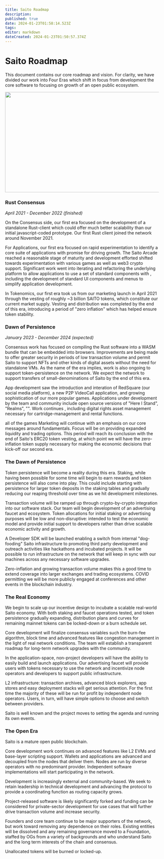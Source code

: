 ```yaml
---
title: Saito Roadmap
description: 
published: true
date: 2024-01-23T01:58:14.523Z
tags: 
editor: markdown
dateCreated: 2024-01-23T01:50:57.374Z
---
```


# Saito Roadmap

<p>This document contains our core roadmap and vision. For clarity, we have divided our work into Four Eras which shift in focus from development the core software to focusing on growth of an open public ecosystem.</p>
<!-- /wp:paragraph -->

<!-- wp:paragraph {"align":"center"} -->
<p class="has-text-align-center"><img src="https://saito.tech/wp-content/uploads/2022/04/img_62556f349adbd.png" width="624" height="328"></p>
<!-- /wp:paragraph -->

<!-- wp:heading {"level":3} -->
<h3>Rust Consensus</h3><i>April 2021 - December 2022 (finished)</i>
<!-- /wp:heading -->

<!-- wp:paragraph -->
<p>On the Consensus side, our first era focused on the development of a standalone Rust-client which could offer much better scalability than our initial javascript-coded prototype. Our first Rust client joined the network around November 2021.</p>
<!-- /wp:paragraph -->

<!-- wp:paragraph -->
<p>For Applications, our first era focused on rapid experimentation to identify a core suite of applications with promise for driving growth. The Saito Arcade reached a reasonable stage of maturity and development efforted shifted towards experimentation with various games as well as web3 crypto support. Significant work went into iterating and refactoring the underlying platform to allow applications to use a set of standard components with , including the development of standard UI components and menus to simplify application development.</p>
<!-- /wp:paragraph -->

<!-- wp:paragraph -->
<p>In Tokenomics, our first era took us from our marketing launch in April 2021 through the vesting of roughly ~3 billion SAITO tokens, which constitute our current market supply. Vesting and distribution was completed by the end of this era, introducing a period of "zero inflation" which has helped ensure token stability.</p>
<!-- /wp:paragraph -->


<!-- wp:heading {"level":3} -->
<h3>Dawn of Persistence</h3><i>January 2023 - December 2024 (expected)</i>
<!-- /wp:heading -->

<!-- wp:paragraph -->
<p>Consensus work has focused on compiling the Rust software into a WASM bundle that can be embedded into browsers. Improvements are being made to offer greater security in periods of low transaction volume and permit Saito to support NFTs and other kinds of digital assets without the need for standalone VMs. As the name of the era implies, work is also ongoing to support token-persistence on the network. We expect the network to support transfers of small-denominations of Saito by the end of this era.</p>
<!-- /wp:paragraph -->

<!-- wp:paragraph -->
<p>App development saw the introduction and interation of RedSquare (our social media platform), a new P2P VideoCall application, and growing sophistication of our more popular games. Applications under development by the team and community include open source versions of "Here I Stand", "Realms", "". Work continues , including digital rights asset management necessary for cartridge-management and rental functions.</p>
<!-- /wp:paragraph -->

  all of the games Marketing will continue with an emphasis on our core messages around fundamentals. Focus will be on providing expanded liquidity and trading options. This period will reach its conclusion with the end of Saito's ERC20 token vesting, at which point we will have the zero-inflation token supply necessary for making the economic decisions that kick-off our second era.</p>
<!-- /wp:paragraph -->

<!-- wp:heading {"level":3} -->
<h3>The Dawn of Persistence</h3>
<!-- /wp:heading -->

<!-- wp:paragraph -->
<p>Token persistence will become a reality during this era. Staking, while having been possible for some time will begin to earn rewards and token persistence will also come into play. This could include starting with persistence for larger token deposits in the staking tables and gradually reducing our reaping threshold over time as we hit development milestones.</p>
<!-- /wp:paragraph -->

<!-- wp:paragraph -->
<p>Transaction volume will be ramped up through crypto-by-crypto integration into our software stack. Our team will begin development of an advertising faucet and ecosystem. Token allocations for initial staking or advertising purposes will be low and non-disruptive: intended to test the economic model and provide initial support to developers rather than drive scalable economic activity and growth.</p>
<!-- /wp:paragraph -->

<!-- wp:paragraph -->
<p>A Developer SDK will be launched enabling a switch from internal "dog-fooding" Saito infrastructure to promoting third party development and outreach activities like hackathons and incubated projects. It will be possible to run infrastructure on the network that will keep in sync with our machines across any necessary software upgrades.</p>
<!-- /wp:paragraph -->

<!-- wp:paragraph -->
<p>Zero-inflation and growing transaction volume makes this a good time to extend coverage into larger exchanges and trading ecosystems. COVID permitting we will be more publicly engaged at conferences and other events in the blockchain industry.&nbsp;</p>
<!-- /wp:paragraph -->

<!-- wp:heading {"level":3} -->
<h3>The Real Economy</h3>
<!-- /wp:heading -->

<!-- wp:paragraph -->
<p>We begin to scale up our incentive design to incubate a scalable real-world Saito economy. With both staking and faucet operations tested, and token persistence gradually expanding, distribution plans and curves for remaining mainnet tokens can be locked-down or a burn schedule set.&nbsp;</p>
<!-- /wp:paragraph -->

<!-- wp:paragraph -->
<p>Core development will finalize consensus variables such the burn-fee algorithm, block time and advanced features like congestion management in the light of real network conditions. The team will establish a transparent roadmap for long-term network upgrades with the community.&nbsp;</p>
<!-- /wp:paragraph -->

<!-- wp:paragraph -->
<p>In the application-space, non-project developers will have the ability to easily build and launch applications. Our advertising faucet will provide users with tokens necessary to use the network and incentivize node operators and developers to support public infrastructure.&nbsp;</p>
<!-- /wp:paragraph -->

<!-- wp:paragraph -->
<p>L2 infrastructure: transaction archives, advanced block explorers, app stores and easy deployment stacks will get serious attention. For the first time the majority of these will be run for profit by independent node operators. Users, in turn, will have simple options to choose and switch between providers.</p>
<!-- /wp:paragraph -->

<!-- wp:paragraph -->
<p>Saito is well known and the project moves to setting the agenda and running its own events.</p>
<!-- /wp:paragraph -->

<!-- wp:heading {"level":3} -->
<h3>The Open Era</h3>
<!-- /wp:heading -->

<!-- wp:paragraph -->
<p>Saito is a mature open public blockchain.&nbsp;</p>
<!-- /wp:paragraph -->

<!-- wp:paragraph -->
<p>Core development work continues on advanced features like L2 EVMs and base-layer scripting support. Wallets and applications are advanced and decoupled from the nodes that deliver them. Nodes are run by diverse operators with no predominant provider. Independent software implementations will start participating in the network.</p>
<!-- /wp:paragraph -->

<!-- wp:paragraph -->
<p>Development is increasingly external and community-based. We seek to retain leadership in technical development and advancing the protocol to provide a coordinating function as routing capacity grows.</p>
<!-- /wp:paragraph -->

<!-- wp:paragraph -->
<p>Project-released software is likely significantly forked and funding can be considered for private-sector development for use cases that will further drive transaction volume and increase security.&nbsp;</p>
<!-- /wp:paragraph -->

<!-- wp:paragraph -->
<p>Founders and core team continue to be major supporters of the network, but work toward removing any dependence on their roles. Existing entities will be dissolved and any remaining governance moved to a Foundation, staffed by OGs from a variety of backgrounds and who understand Saito and the long term interests of the chain and consensus.</p>
<!-- /wp:paragraph -->

<!-- wp:paragraph -->
<p>Unallocated tokens will be burned or locked-up.</p>
<!-- /wp:paragraph -->